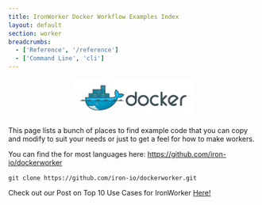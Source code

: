 ```yaml
---
title: IronWorker Docker Workflow Examples Index
layout: default
section: worker
breadcrumbs:
  - ['Reference', '/reference']
  - ['Command Line', 'cli']
---
```


<img style= "display: block; width: 250px; margin: 0 auto;"  src="/images/docker_logo.png" style=""/>

This page lists a bunch of places to find example code that you can copy and modify to suit your needs or just to get
a feel for how to make workers.

You can find the for most languages here: <a href="https://github.com/iron-io/dockerworker">https://github.com/iron-io/dockerworker</a>

```
git clone https://github.com/iron-io/dockerworker.git
```

<div class="alert">
<p>Check out our Post on Top 10 Use Cases for IronWorker <a href="http://blog.iron.io/2014/02/top-10-uses-of-ironworker.html">Here!</a></p>
</div>


<div style="clear: both;"><div/>

